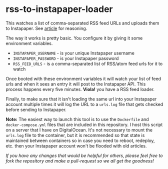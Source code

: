 # rss-to-instapaper-loader
This watches a list of comma-separated RSS feed URLs and uploads them to Instapaper. See [article](http://msull92.com/posts/rss-to-instapaper-loader/) for reasoning.

The way it works is pretty basic.
You configure it by giving it some environment variables.

- `INSTAPAPER_USERNAME` - is your unique Instapaper username
- `INSTAPAPER_PASSWORD` - is your Instapaper password
- `RSS_FEED_URLS` - is a comma-separated list of RSS/atom feed urls for it to watch

Once booted with these environment variables it will watch your list of feed urls and when it sees an entry it will post to the Instapaper API.
This process happens every five minutes.
**Viola!** you have a RSS feed loader.

Finally, to make sure that it isn't loading the same url into your Instapaper account multiple times it will log the URL to a `urls.log` file that gets checked before sending to Instapaper.

**Note:** The easiest way to launch this tool is to use the `Dockerfile` and `docker-compose.yml` files that are included in this repository.
I host this script on a server that I have on DigitalOcean. It's not necessary to mount the `urls.log` file to the container, but it is recommended so that state is maintained between containers so in case you need to reboot, redeploy, etc. then your Instapaper account won't be flooded with old articles.

*If you have any changes that would be helpful for others, please feel free to fork the repository and make a pull-request so we all get the goodness!*

